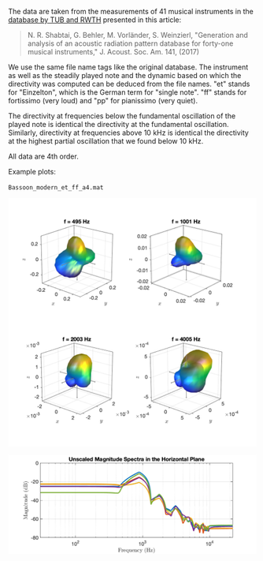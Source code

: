 The data are taken from the measurements of 41 musical instruments in the [database by TUB and RWTH](http://dx.doi.org/10.14279/depositonce-5861.2) presented in this article:

> N. R. Shabtai, G. Behler, M. Vorländer, S. Weinzierl, "Generation and analysis of an acoustic radiation pattern database for forty-one musical instruments," J. Acoust. Soc. Am. 141, (2017)

We use the same file name tags like the original database. The instrument as well as the steadily played note and the dynamic based on which the directivity was computed can be deduced from the file names. "et" stands for "Einzelton", which is the German term for "single note". "ff" stands for fortissimo (very loud) and "pp" for pianissimo (very quiet).

The directivity at frequencies below the fundamental oscillation of the played note is identical the directivity at the fundamental oscillation. Similarly, directivity at frequencies above 10 kHz is identical the directivity at the highest partial oscillation that we found below 10 kHz.

All data are 4th order.



Example plots:

`Bassoon_modern_et_ff_a4.mat`

![Bassoon_modern_et_ff_a4](Bassoon_modern_et_ff_a4.png "Bassoon_modern_et_ff_a4")

![Bassoon_modern_et_ff_a4_spec](Bassoon_modern_et_ff_a4_spec.png "Bassoon_modern_et_ff_a4_spec")

